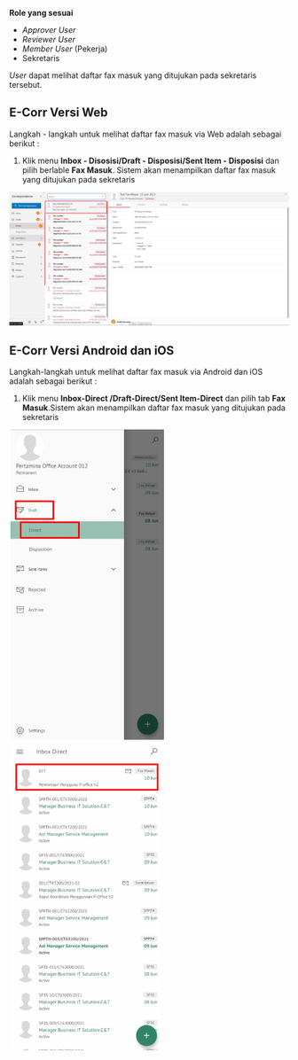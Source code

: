 **Role yang sesuai**

- *Approver User*
- *Reviewer User*
- *Member User* (Pekerja)
- Sekretaris

*User* dapat melihat daftar fax masuk yang ditujukan pada sekretaris tersebut. 

## **E-Corr Versi Web**

Langkah - langkah untuk melihat daftar fax masuk via Web adalah sebagai berikut :

1. Klik menu **Inbox - Disosisi/Draft - Disposisi/Sent Item - Disposisi** dan pilih berlable **Fax Masuk**. Sistem akan menampilkan daftar fax masuk yang ditujukan pada sekretaris

![gambar](FaxMasuk/FM_WEB/DraftFM04.png) 


## **E-Corr Versi Android dan iOS**

Langkah-langkah untuk melihat daftar fax masuk via Android dan iOS adalah sebagai berikut :

1. Klik menu **Inbox-Direct /Draft-Direct/Sent Item-Direct** dan pilih tab **Fax Masuk**.Sistem akan menampilkan daftar fax masuk yang ditujukan pada sekretaris

![gambar](FaxMasuk/FM_Android/DaftarFM/02A01.png) ![gambar](FaxMasuk/FM_Android/DaftarFM/02A02.png) 
